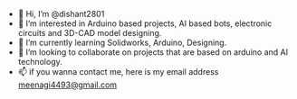 - 👋 Hi, I’m @dishant2801
- 👀 I’m interested in Arduino based projects, AI based bots, electronic circuits and 3D-CAD model designing.
- 🌱 I’m currently learning Solidworks, Arduino, Designing.
- 💞️ I’m looking to collaborate on projects that are based on arduino and AI technology. 
- 📫 if you wanna contact me, here is my email address meenagi4493@gmail.com

<!---
dishant2801/dishant2801 is a ✨ special ✨ repository because its `README.md` (this file) appears on your GitHub profile.
You can click the Preview link to take a look at your changes.
--->
